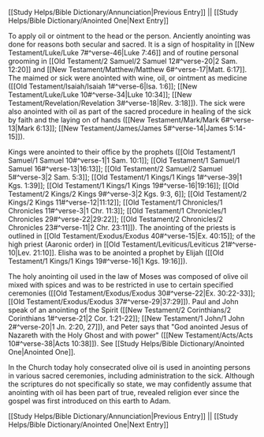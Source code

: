 [[Study Helps/Bible Dictionary/Annunciation|Previous Entry]]  ||  [[Study Helps/Bible Dictionary/Anointed One|Next Entry]]

 To apply oil or ointment to the head or the person. Anciently anointing was done for reasons both secular and sacred. It is a sign of hospitality in [[New Testament/Luke/Luke 7#^verse-46|Luke 7:46]] and of routine personal grooming in [[Old Testament/2 Samuel/2 Samuel 12#^verse-20|2 Sam. 12:20]] and [[New Testament/Matthew/Matthew 6#^verse-17|Matt. 6:17]]. The maimed or sick were anointed with wine, oil, or ointment as medicine ([[Old Testament/Isaiah/Isaiah 1#^verse-6|Isa. 1:6]]; [[New Testament/Luke/Luke 10#^verse-34|Luke 10:34]]; [[New Testament/Revelation/Revelation 3#^verse-18|Rev. 3:18]]). The sick were also anointed with oil as part of the sacred procedure in healing of the sick by faith and the laying on of hands ([[New Testament/Mark/Mark 6#^verse-13|Mark 6:13]]; [[New Testament/James/James 5#^verse-14|James 5:14-15]]).

 Kings were anointed to their office by the prophets ([[Old Testament/1 Samuel/1 Samuel 10#^verse-1|1 Sam. 10:1]]; [[Old Testament/1 Samuel/1 Samuel 16#^verse-13|16:13]]; [[Old Testament/2 Samuel/2 Samuel 5#^verse-3|2 Sam. 5:3]]; [[Old Testament/1 Kings/1 Kings 1#^verse-39|1 Kgs. 1:39]]; [[Old Testament/1 Kings/1 Kings 19#^verse-16|19:16]]; [[Old Testament/2 Kings/2 Kings 9#^verse-3|2 Kgs. 9:3, 6]]; [[Old Testament/2 Kings/2 Kings 11#^verse-12|11:12]]; [[Old Testament/1 Chronicles/1 Chronicles 11#^verse-3|1 Chr. 11:3]]; [[Old Testament/1 Chronicles/1 Chronicles 29#^verse-22|29:22]]; [[Old Testament/2 Chronicles/2 Chronicles 23#^verse-11|2 Chr. 23:11]]). The anointing of the priests is outlined in [[Old Testament/Exodus/Exodus 40#^verse-15|Ex. 40:15]]; of the high priest (Aaronic order) in [[Old Testament/Leviticus/Leviticus 21#^verse-10|Lev. 21:10]]. Elisha was to be anointed a prophet by Elijah ([[Old Testament/1 Kings/1 Kings 19#^verse-16|1 Kgs. 19:16]]).

 The holy anointing oil used in the law of Moses was composed of olive oil mixed with spices and was to be restricted in use to certain specified ceremonies ([[Old Testament/Exodus/Exodus 30#^verse-22|Ex. 30:22-33]]; [[Old Testament/Exodus/Exodus 37#^verse-29|37:29]]). Paul and John speak of an anointing of the Spirit ([[New Testament/2 Corinthians/2 Corinthians 1#^verse-21|2 Cor. 1:21-22]]; [[New Testament/1 John/1 John 2#^verse-20|1 Jn. 2:20, 27]]), and Peter says that "God anointed Jesus of Nazareth with the Holy Ghost and with power" ([[New Testament/Acts/Acts 10#^verse-38|Acts 10:38]]). See [[Study Helps/Bible Dictionary/Anointed One|Anointed One]].

 In the Church today holy consecrated olive oil is used in anointing persons in various sacred ceremonies, including administration to the sick. Although the scriptures do not specifically so state, we may confidently assume that anointing with oil has been part of true, revealed religion ever since the gospel was first introduced on this earth to Adam.

[[Study Helps/Bible Dictionary/Annunciation|Previous Entry]]  ||  [[Study Helps/Bible Dictionary/Anointed One|Next Entry]]